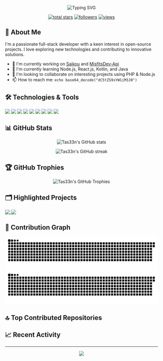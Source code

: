 <div align="center">
  <img src="https://readme-typing-svg.herokuapp.com?font=Architects+Daughter&color=7AF79A&size=30&lines=Hey!+I'm+Tas33n!;Full+Stack+Developer...;Open+Source+Enthusiast...;Tech+Geek...;Active+Learner/Researcher...;Love+to+learn+new+technologies...&center=true&width=500&height=50" alt="Typing SVG">
</div>

<p align="center">
  <a href="https://github.com/tas33n?tab=repositories&sort=stargazers">
    <img alt="total stars" title="Total stars on GitHub" src="https://custom-icon-badges.demolab.com/github/stars/tas33n?color=55960c&style=for-the-badge&labelColor=488207&logo=star"/></a>
  <a href="https://github.com/tas33n?tab=followers">
    <img alt="followers" title="Follow me on Github" src="https://custom-icon-badges.demolab.com/github/followers/tas33n?color=236ad3&labelColor=1155ba&style=for-the-badge&logo=person-add&label=Follow&logoColor=white"/></a>
  <a href="https://github.com/tas33n/Simple-View-Counter">
    <img alt="views" title="GitHub profile views" src="https://komarev.com/ghpvc/?username=tas33n&style=for-the-badge&color=blueviolet"/></a>
</p>

## 🚀 About Me

I'm a passionate full-stack developer with a keen interest in open-source projects. I love exploring new technologies and contributing to innovative solutions.

- 🔭 I'm currently working on [Saikou](https://github.com/tas33n/saikou) and [MisfitsDev-Api](https://misfitsdev.co/doc)
- 🌱 I'm currently learning Node.js, React.js, Kotlin, and Java
- 👯 I'm looking to collaborate on interesting projects using PHP & Node.js
- 📫 How to reach me: `echo base64_decode("dC5tZS9sYW1iM3J0")`

## 🛠️ Technologies & Tools

![](https://img.shields.io/badge/OS-Linux-informational?style=flat&logo=linux&logoColor=white&color=2bbc8a)
![](https://img.shields.io/badge/OS-Windows-informational?style=flat&logo=windows&logoColor=white&color=2bbc8a)
![](https://img.shields.io/badge/Editor-VSCode-informational?style=flat&logo=visual-studio-code&logoColor=white&color=2bbc8a)
![](https://img.shields.io/badge/Code-JavaScript-informational?style=flat&logo=javascript&logoColor=white&color=2bbc8a)
![](https://img.shields.io/badge/Code-PHP-informational?style=flat&logo=php&logoColor=white&color=2bbc8a)
![](https://img.shields.io/badge/Code-Node.js-informational?style=flat&logo=node.js&logoColor=white&color=2bbc8a)
![](https://img.shields.io/badge/Code-React-informational?style=flat&logo=react&logoColor=white&color=2bbc8a)
![](https://img.shields.io/badge/Shell-Bash-informational?style=flat&logo=gnu-bash&logoColor=white&color=2bbc8a)
![](https://img.shields.io/badge/Tools-Git-informational?style=flat&logo=git&logoColor=white&color=2bbc8a)

## 📊 GitHub Stats

<p align="center">
  <img src="https://github-readme-stats.vercel.app/api?username=tas33n&show_icons=true&theme=radical" alt="Tas33n's GitHub stats" />
</p>

<p align="center">
  <img src="https://github-readme-streak-stats.herokuapp.com/?user=tas33n&theme=radical" alt="Tas33n's GitHub streak" />
</p>

## 🏆 GitHub Trophies

<p align="center">
  <img src="https://github-profile-trophy.vercel.app/?username=tas33n&theme=darkhub&no-frame=true&margin-w=15" alt="Tas33n's GitHub Trophies" />
</p>

## 🗂️ Highlighted Projects

<a href="https://github.com/tas33n/saikou">
  <img align="center" src="https://github-readme-stats.vercel.app/api/pin/?username=tas33n&repo=saikou&theme=radical" />
</a>
<a href="https://github.com/tas33n/MisfitsDev-Api">
  <img align="center" src="https://github-readme-stats.vercel.app/api/pin/?username=tas33n&repo=MisfitsDev-Api&theme=radical" />
</a>

## 🐍 Contribution Graph

![GitHub Snake Light](https://github.com/tas33n/tas33n/blob/output/github-contribution-grid-snake.svg#gh-light-mode-only)
![GitHub Snake dark](https://github.com/tas33n/tas33n/blob/output/github-contribution-grid-snake-dark.svg#gh-dark-mode-only)

## 🔝 Top Contributed Repositories

<!-- TOP-PROJECTS-LIST:START -->
<!-- TOP-PROJECTS-LIST:END -->

## 📈 Recent Activity

<!-- RECENT-ACTIVITY:START -->
<!-- RECENT-ACTIVITY:END -->

---

<p align="center">
  <img src="https://capsule-render.vercel.app/api?type=waving&color=gradient&height=60&section=footer"/>
</p>

